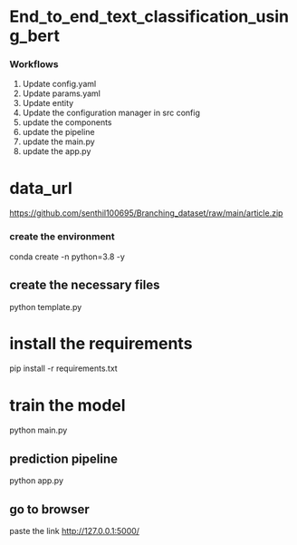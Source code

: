 # End_to_end_text_classification_using_bert

### Workflows

1. Update config.yaml
2. Update params.yaml
3. Update entity
4. Update the configuration manager in src config
5. update the components
6. update the pipeline
7. update the main.py
8. update the app.py

# data_url 

https://github.com/senthil100695/Branching_dataset/raw/main/article.zip

### create the environment

conda create -n <env name> python=3.8 -y

## create the necessary files

python template.py

# install the requirements

pip install -r requirements.txt

# train the model

python main.py

## prediction pipeline

python app.py

## go to browser 

paste the link http://127.0.0.1:5000/



